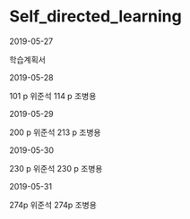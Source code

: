 # Self_directed_learning

2019-05-27

학습계획서

2019-05-28 

101 p 위준석
114 p 조병용

2019-05-29

200 p 위준석
213 p 조병용

2019-05-30

230 p 위준석
230 p 조병용

2019-05-31

274p 위준석
274p 조병용
